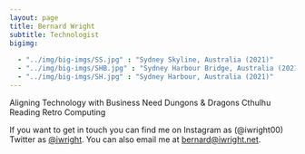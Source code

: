 ```yaml
---
layout: page
title: Bernard Wright
subtitle: Technologist
bigimg:
   
  - "../img/big-imgs/SS.jpg" : "Sydney Skyline, Australia (2021)"
  - "../img/big-imgs/SHB.jpg" : "Sydney Harbour Bridge, Australia (2021)"
  - "../img/big-imgs/SH.jpg" : "Sydney Harbour, Australia (2021)"
---
```


Aligning Technology with Business Need Dungons & Dragons Cthulhu Reading Retro Computing

If you want to get in touch you can find me on Instagram as (@iwright00) Twitter as [@iwright](http://twitter.com/iwright). You can also email me at [bernard@iwright.net](mailto:bernard@iwright.net).

